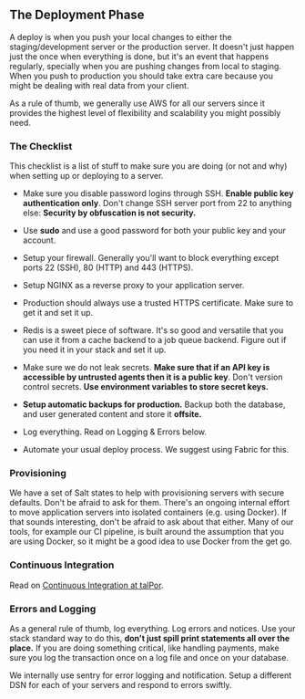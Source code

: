 ## The Deployment Phase

A deploy is when you push your local changes to either the
staging/development server or the production server. It doesn't just
happen just the once when everything is done, but it's an event that
happens regularly, specially when you are pushing changes from local
to staging. When you push to production you should take extra care
because you might be dealing with real data from your client.

As a rule of thumb, we generally use AWS for all our servers since it
provides the highest level of flexibility and scalability you might
possibly need.

### The Checklist

This checklist is a list of stuff to make sure you are doing (or not
and why) when setting up or deploying to a server.

- Make sure you disable password logins through SSH. **Enable public
  key authentication only**. Don't change SSH server port from 22 to
  anything else: **Security by obfuscation is not security.**

- Use **sudo** and use a good password for both your public key and
  your account.

- Setup your firewall. Generally you'll want to block everything
  except ports 22 (SSH), 80 (HTTP) and 443 (HTTPS).

- Setup NGINX as a reverse proxy to your application server.

- Production should always use a trusted HTTPS certificate. Make sure
  to get it and set it up.

- Redis is a sweet piece of software. It's so good and versatile that
  you can use it from a cache backend to a job queue backend. Figure
  out if you need it in your stack and set it up.

- Make sure we do not leak secrets. **Make sure that if an API key is
  accessible by untrusted agents then it is a public key**. Don't
  version control secrets. **Use environment variables to store secret
  keys.**

- **Setup automatic backups for production.** Backup both the
  database, and user generated content and store it **offsite.**

- Log everything. Read on Logging & Errors below.

- Automate your usual deploy process. We suggest using Fabric for
  this.

### Provisioning

We have a set of Salt states to help with provisioning servers with
secure defaults. Don't be afraid to ask for them. There's an ongoing
internal effort to move application servers into isolated containers
(e.g. using Docker). If that sounds interesting, don't be afraid to
ask about that either. Many of our tools, for example our CI pipeline,
is built around the assumption that you are using Docker, so it might
be a good idea to use Docker from the get go.

### Continuous Integration

Read on [Continuous Integration at talPor](https://gist.github.com/scast/a47facfe43744a75e7b7).

### Errors and Logging

As a general rule of thumb, log everything. Log errors and
notices. Use your stack standard way to do this, **don't just spill
print statements all over the place.** If you are doing something
critical, like handling payments, make sure you log the transaction
once on a log file and once on your database.

We internally use sentry for error logging and notification. Setup a
different DSN for each of your servers and respond to errors swiftly.

